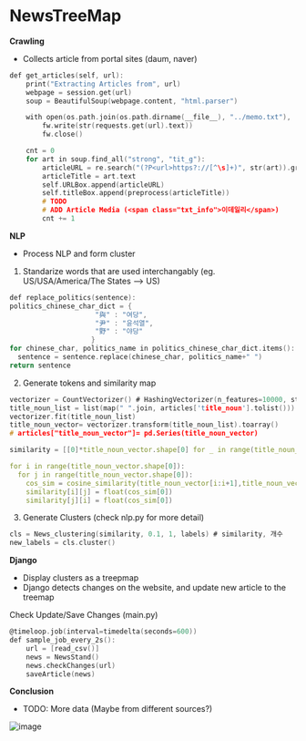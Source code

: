 # NewsTreeMap

**Crawling**
- Collects article from portal sites (daum, naver)

```c
def get_articles(self, url):
    print("Extracting Articles from", url)
    webpage = session.get(url)
    soup = BeautifulSoup(webpage.content, "html.parser")

    with open(os.path.join(os.path.dirname(__file__), "../memo.txt"), 'w', encoding='UTF-8') as fw:
        fw.write(str(requests.get(url).text))
        fw.close()

    cnt = 0
    for art in soup.find_all("strong", "tit_g"):
        articleURL = re.search("(?P<url>https?://[^\s]+)", str(art)).group("url")
        articleTitle = art.text
        self.URLBox.append(articleURL)
        self.titleBox.append(preprocess(articleTitle))
        # TODO
        # ADD Article Media (<span class="txt_info">이데일리</span>)
        cnt += 1
```

**NLP**
- Process NLP and form cluster
1. Standarize words that are used interchangably (eg. US/USA/America/The States --> US)
```c
def replace_politics(sentence):
politics_chinese_char_dict = {
                     "與" : "여당",
                     "尹" : "윤석열",
                     "野" : "야당"
                    }
for chinese_char, politics_name in politics_chinese_char_dict.items():
  sentence = sentence.replace(chinese_char, politics_name+" ")
return sentence  
```

2. Generate tokens and similarity map
```c
vectorizer = CountVectorizer() # HashingVectorizer(n_features=10000, stop_words=None)
title_noun_list = list(map(" ".join, articles['title_noun'].tolist()))
vectorizer.fit(title_noun_list)
title_noun_vector= vectorizer.transform(title_noun_list).toarray()
# articles["title_noun_vector"]= pd.Series(title_noun_vector)

similarity = [[0]*title_noun_vector.shape[0] for _ in range(title_noun_vector.shape[0])]

for i in range(title_noun_vector.shape[0]):
  for j in range(title_noun_vector.shape[0]):
    cos_sim = cosine_similarity(title_noun_vector[i:i+1],title_noun_vector[j:j+1])
    similarity[i][j] = float(cos_sim[0])
    similarity[j][i] = float(cos_sim[0])
```

3. Generate Clusters (check nlp.py for more detail)
```c
cls = News_clustering(similarity, 0.1, 1, labels) # similarity, 개수
new_labels = cls.cluster()
```

**Django**
- Display clusters as a treepmap
- Django detects changes on the website, and update new article to the treemap

Check Update/Save Changes (main.py)
```c
@timeloop.job(interval=timedelta(seconds=600))
def sample_job_every_2s():
    url = [read_csv()]
    news = NewsStand()
    news.checkChanges(url)
    saveArticle(news)
```

**Conclusion**
- TODO: More data (Maybe from different sources?)

![image](https://user-images.githubusercontent.com/58447982/175814144-616d05b5-8df2-443d-8249-e60afbfd6612.png)
